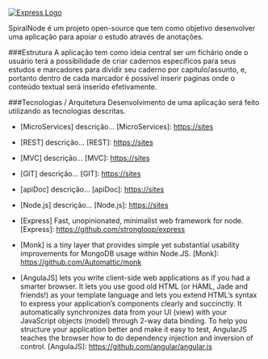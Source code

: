 [![Express Logo](https://cldup.com/SFCcsXhTFk.png)](http://expressjs.com/)

SpiralNode é um projeto open-source que tem como objetivo desenvolver uma aplicação para apoiar o estudo através de anotações.

###Estrutura 
A aplicação tem como ideia central ser um fichário onde o usuário terá a possibilidade de criar cadernos específicos para seus estudos e marcadores para dividir seu caderno por capitulo/assunto, e, portanto dentro de cada marcador é possível inserir paginas onde o conteúdo textual será inserido efetivamente.

###Tecnologias / Arquitetura
Desenvolvimento de uma aplicação será feito utilizando as tecnologias descritas.

* [MicroServices] descrição...
  [MicroServices]: <https://sites>
  
* [REST] descrição...
  [REST]: <https://sites>

* [MVC] descrição...
  [MVC]: <https://sites>

* [GIT] descrição...
  [GIT]: <https://sites>

* [apiDoc] descrição...
  [apiDoc]: <https://sites>

* [Node.js] descrição...
  [Node.js]: <https://sites>

* [Express] Fast, unopinionated, minimalist web framework for node.
  [Express]: <https://github.com/strongloop/express>

* [Monk] is a tiny layer that provides simple yet substantial usability improvements for MongoDB usage within Node.JS.
  [Monk]: <https://github.com/Automattic/monk>

* [AngulaJS] lets you write client-side web applications as if you had a smarter browser. It lets you use good old HTML (or HAML, Jade and friends!) as your template language and lets you extend HTML’s syntax to express your application’s components clearly and succinctly. It automatically synchronizes data from your UI (view) with your JavaScript objects (model) through 2-way data binding. To help you structure your application better and make it easy to test, AngularJS teaches the browser how to do dependency injection and inversion of control.
[AngulaJS]: <https://github.com/angular/angular.js>


